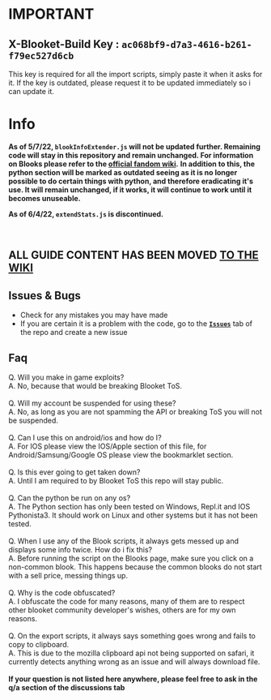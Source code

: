 # **IMPORTANT**
## X-Blooket-Build Key : `ac068bf9-d7a3-4616-b261-f79ec527d6cb`
This key is required for all the import scripts, simply paste it when it asks for it.
If the key is outdated, please request it to be updated immediately so i can update it.

# **Info**
**As of 5/7/22, `blookInfoExtender.js` will not be updated further. Remaining code will stay in this repository and remain unchanged. For information on Blooks please refer to the [official fandom wiki](https://blooket.fandom.com/Blooket_Wiki).**
**In addition to this, the python section will be marked as outdated seeing as it is no longer possible to do certain things with python, and therefore eradicating it's use. It will remain unchanged, if it works, it will continue to work until it becomes unuseable.**
</br>

**As of 6/4/22, `extendStats.js` is discontinued.**

</br>

##  ALL GUIDE CONTENT HAS BEEN MOVED [TO THE WIKI](https://github.com/GooseterV/Blooket/wiki/)



## Issues & Bugs
- Check for any mistakes you may have made 
- If you are certain it is a problem with the code, go to the [**`Issues`**](https://github.com/GooseterV/Blooket/issues/new) tab of the repo and create a new issue


## Faq

Q. Will you make in game exploits?
</br>
A. No, because that would be breaking Blooket ToS.
</br>
</br>
Q. Will my account be suspended for using these?
</br>
A. No, as long as you are not spamming the API or breaking ToS you will not be suspended.
</br>
</br>
Q. Can I use this on android/ios and how do I?
</br>
A. For IOS please view the IOS/Apple section of this file, for Android/Samsung/Google OS please view the bookmarklet section.
</br>
</br>
Q. Is this ever going to get taken down?
</br>
A. Until I am required to by Blooket ToS this repo will stay public.
</br>
</br>
Q. Can the python be run on any os?
</br>
A. The Python section has only been tested on Windows, Repl.it and IOS Pythonista3. It should work on Linux and other systems but it has not been tested.
</br>
</br>
Q. When I use any of the Blook scripts, it always gets messed up and displays some info twice. How do i fix this?
</br>
A. Before running the script on the Blooks page, make sure you click on a non-common blook. This happens because the common blooks do not start with a sell price, messing things up.
</br>
</br>
Q. Why is the code obfuscated?
</br>
A. I obfuscate the code for many reasons, many of them are to respect other blooket community developer's wishes, others are for my own reasons.
</br>
</br>
Q. On the export scripts, it always says something goes wrong and fails to copy to clipboard.
</br>
A. This is due to the mozilla clipboard api not being supported on safari, it currently detects anything wrong as an issue and will always download file.
</br>
</br>
**If your question is not listed here anywhere, please feel free to ask in the q/a section of the discussions tab**


